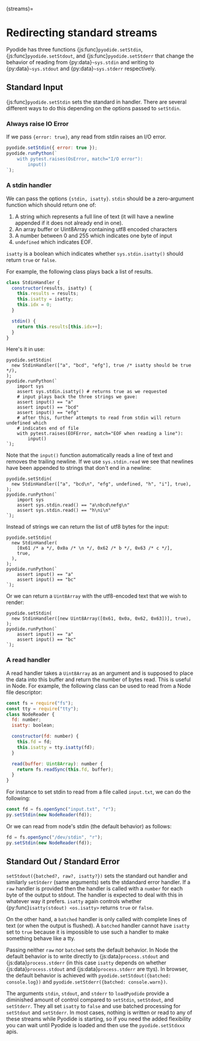 (streams)=

# Redirecting standard streams

Pyodide has three functions {js:func}`pyodide.setStdin`,
{js:func}`pyodide.setStdout`, and {js:func}`pyodide.setStderr` that change the
behavior of reading from {py:data}`~sys.stdin` and writing to {py:data}`~sys.stdout` and
{py:data}`~sys.stderr` respectively.

## Standard Input

{js:func}`pyodide.setStdin` sets the standard in handler. There are several
different ways to do this depending on the options passed to `setStdin`.

### Always raise IO Error

If we pass `{error: true}`, any read from stdin raises an I/O error.

```js
pyodide.setStdin({ error: true });
pyodide.runPython(`
    with pytest.raises(OsError, match="I/O error"):
        input()
`);
```

### A stdin handler

We can pass the options `{stdin, isatty}`. `stdin` should be a
zero-argument function which should return one of:

1. A string which represents a full line of text (it will have a newline
   appended if it does not already end in one).
2. An array buffer or Uint8Array containing utf8 encoded characters
3. A number between 0 and 255 which indicates one byte of input
4. `undefined` which indicates EOF.

`isatty` is a boolean which
indicates whether `sys.stdin.isatty()` should return `true` or `false`.

For example, the following class plays back a list of results.

```js
class StdinHandler {
  constructor(results, isatty) {
    this.results = results;
    this.isatty = isatty;
    this.idx = 0;
  }

  stdin() {
    return this.results[this.idx++];
  }
}
```

Here's it in use:

```pyodide
pyodide.setStdin(
  new StdinHandler(["a", "bcd", "efg"], true /* isatty should be true */),
);
pyodide.runPython(`
    import sys
    assert sys.stdin.isatty() # returns true as we requested
    # input plays back the three strings we gave:
    assert input() == "a"
    assert input() == "bcd"
    assert input() == "efg"
    # after this, further attempts to read from stdin will return undefined which
    # indicates end of file
    with pytest.raises(EOFError, match="EOF when reading a line"):
        input()
`);
```

Note that the `input()` function automatically reads a line of text and
removes the trailing newline. If we use `sys.stdin.read` we see that newlines
have been appended to strings that don't end in a newline:

```pyodide
pyodide.setStdin(
  new StdinHandler(["a", "bcd\n", "efg", undefined, "h", "i"], true),
);
pyodide.runPython(`
    import sys
    assert sys.stdin.read() == "a\nbcd\nefg\n"
    assert sys.stdin.read() == "h\ni\n"
`);
```

Instead of strings we can return the list of utf8 bytes for the input:

```pyodide
pyodide.setStdin(
  new StdinHandler(
    [0x61 /* a */, 0x0a /* \n */, 0x62 /* b */, 0x63 /* c */],
    true,
  ),
);
pyodide.runPython(`
    assert input() == "a"
    assert input() == "bc"
`);
```

Or we can return a `Uint8Array` with the utf8-encoded text that we wish to
render:

```pyodide
pyodide.setStdin(
  new StdinHandler([new Uint8Array([0x61, 0x0a, 0x62, 0x63])], true),
);
pyodide.runPython(`
    assert input() == "a"
    assert input() == "bc"
`);
```

### A read handler

A read handler takes a `Uint8Array` as an argument and is supposed to place
the data into this buffer and return the number of bytes read. This is useful in
Node. For example, the following class can be used to read from a Node file
descriptor:

```js
const fs = require("fs");
const tty = require("tty");
class NodeReader {
  fd: number;
  isatty: boolean;

  constructor(fd: number) {
    this.fd = fd;
    this.isatty = tty.isatty(fd);
  }

  read(buffer: Uint8Array): number {
    return fs.readSync(this.fd, buffer);
  }
}
```

For instance to set stdin to read from a file called `input.txt`, we can do the
following:

```js
const fd = fs.openSync("input.txt", "r");
py.setStdin(new NodeReader(fd));
```

Or we can read from node's stdin (the default behavior) as follows:

```js
fd = fs.openSync("/dev/stdin", "r");
py.setStdin(new NodeReader(fd));
```

## Standard Out / Standard Error

`setStdout({batched?, raw?, isatty?})` sets the standard out handler and
similarly `setStderr` (same arguments) sets the stdandard error handler. If a
`raw` handler is provided then the handler is called with a `number` for each
byte of the output to stdout. The handler is expected to deal with this in
whatever way it prefers. `isatty` again controls whether {py:func}`isatty(stdout) <os.isatty>`
returns `true` or `false`.

On the other hand, a `batched` handler is only called with complete lines of
text (or when the output is flushed). A `batched` handler cannot have `isatty`
set to `true` because it is impossible to use such a handler to make something
behave like a tty.

Passing neither `raw` nor `batched` sets the default behavior. In Node the
default behavior is to write directly to {js:data}`process.stdout` and
{js:data}`process.stderr` (in this case `isatty` depends on whether
{js:data}`process.stdout` and {js:data}`process.stderr` are ttys). In browser,
the default behavior is achieved with `pyodide.setStdout({batched: console.log})`
and `pyodide.setStderr({batched: console.warn})`.

The arguments `stdin`, `stdout`, and `stderr` to `loadPyodide` provide a
diminished amount of control compared to `setStdin`, `setStdout`, and
`setStderr`. They all set `isatty` to `false` and use batched processing for
`setStdout` and `setStderr`. In most cases, nothing is written or read to any of
these streams while Pyodide is starting, so if you need the added flexibility
you can wait until Pyodide is loaded and then use the `pyodide.setStdxxx` apis.
